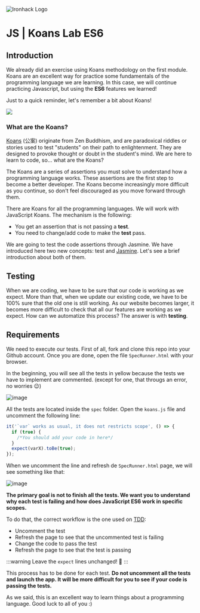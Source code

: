 ![Ironhack Logo](https://i.imgur.com/1QgrNNw.png)

# JS | Koans Lab ES6

## Introduction

We already did an exercise using Koans methodology on the first module. Koans are an excellent way for practice some fundamentals of the programming language we are learning. In this case, we will continue practicing Javascript, but using the **ES6** features we learned!

Just to a quick reminder, let's remember a bit about Koans!

![](https://i.imgur.com/9Ug9NBn.png)

### What are the Koans?

[Koans](https://en.wikipedia.org/wiki/K%C5%8Dan) (公案) originate from Zen Buddhism, and are paradoxical riddles or stories used to test "students" on their path to enlightenment. They are designed to provoke thought or doubt in the student's mind. We are here to learn to code, so... what are the Koans?

The Koans are a series of assertions you must solve to understand how a programming language works. These assertions are the first step to become a better developer. The Koans become increasingly more difficult as you continue, so don't feel discouraged as you move forward through them.

There are Koans for all the programming languages. We will work with JavaScript Koans. The mechanism is the following:

- You get an assertion that is not passing a **test**.
- You need to change/add code to make the **test** pass.

We are going to test the code assertions through Jasmine. We have introduced here two new concepts: test and [Jasmine](http://jasmine.github.io/). Let's see a brief introduction about both of them.

## Testing

When we are coding, we have to be sure that our code is working as we expect. More than that, when we update our existing code, we have to be 100% sure that the old one is still working. As our website becomes larger, it becomes more difficult to check that all our features are working as we expect. How can we automatize this process? The answer is with **testing**.


## Requirements

We need to execute our tests. First of all, fork and clone this repo into your Github account. Once you are done, open the file `SpecRunner.html` with your browser.

In the beginning, you will see all the tests in yellow because the tests we have to implement are commented. (except for one, that througs an error, no worries :wink:)

![image](https://user-images.githubusercontent.com/23629340/36485165-c51a20fc-171b-11e8-854c-a83fb7dec036.png)

All the tests are located inside the `spec` folder. Open the `koans.js` file and uncomment the following line:

```javascript
it('`var` works as usual, it does not restricts scope', () => {
  if (true) { 
    /*You should add your code in here*/
  }
  expect(varX).toBe(true);
}); 
```

When we uncomment the line and refresh de `SpecRunner.html` page, we will see something like that:

![image](https://user-images.githubusercontent.com/23629340/36485153-bcc140ca-171b-11e8-9dac-5c94be14bb68.png)

**The primary goal is not to finish all the tests. We want you to understand why each test is failing and how does JavaScript ES6 work in specific scopes.**

To do that, the correct workflow is the one used on [TDD](https://en.wikipedia.org/wiki/Test-driven_development):

- Uncomment the test
- Refresh the page to see that the uncommented test is failing
- Change the code to pass the test
- Refresh the page to see that the test is passing

:::warning
Leave the `expect` lines unchanged! :eyes:
:::

This process has to be done for each test. **Do not uncomment all the tests and launch the app. It will be more difficult for you to see if your code is passing the tests.**

As we said, this is an excellent way to learn things about a programming language. Good luck to all of you :)
